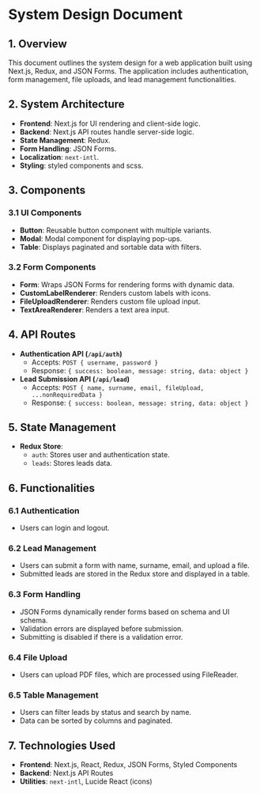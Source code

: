 # System Design Document

## 1. Overview
This document outlines the system design for a web application built using Next.js, Redux, and JSON Forms. The application includes authentication, form management, file uploads, and lead management functionalities.

## 2. System Architecture
- **Frontend**: Next.js for UI rendering and client-side logic.
- **Backend**: Next.js API routes handle server-side logic.
- **State Management**: Redux.
- **Form Handling**: JSON Forms.
- **Localization**: `next-intl`.
- **Styling**: styled components and scss.

## 3. Components

### 3.1 UI Components
- **Button**: Reusable button component with multiple variants.
- **Modal**: Modal component for displaying pop-ups.
- **Table**: Displays paginated and sortable data with filters.

### 3.2 Form Components
- **Form**: Wraps JSON Forms for rendering forms with dynamic data.
- **CustomLabelRenderer**: Renders custom labels with icons.
- **FileUploadRenderer**: Renders custom file upload input.
- **TextAreaRenderer**: Renders a text area input.

## 4. API Routes
- **Authentication API (`/api/auth`)**
  - Accepts: `POST { username, password }`
  - Response: `{ success: boolean, message: string, data: object }`
- **Lead Submission API (`/api/lead`)**
  - Accepts: `POST { name, surname, email, fileUpload, ...nonRequiredData }`
  - Response: `{ success: boolean, message: string, data: object }`

## 5. State Management
- **Redux Store**:
  - `auth`: Stores user and authentication state.
  - `leads`: Stores leads data.

## 6. Functionalities
### 6.1 Authentication
- Users can login and logout.

### 6.2 Lead Management
- Users can submit a form with name, surname, email, and upload a file.
- Submitted leads are stored in the Redux store and displayed in a table.

### 6.3 Form Handling
- JSON Forms dynamically render forms based on schema and UI schema.
- Validation errors are displayed before submission.
- Submitting is disabled if there is a validation error.

### 6.4 File Upload
- Users can upload PDF files, which are processed using FileReader.

### 6.5 Table Management
- Users can filter leads by status and search by name.
- Data can be sorted by columns and paginated.

## 7. Technologies Used
- **Frontend**: Next.js, React, Redux, JSON Forms, Styled Components
- **Backend**: Next.js API Routes
- **Utilities**: `next-intl`, Lucide React (icons)

